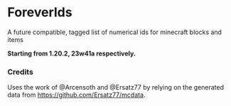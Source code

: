 # ForeverIds
A future compatible, tagged list of numerical ids for minecraft blocks and items

**Starting from 1.20.2, 23w41a respectively.**

### Credits
Uses the work of @Arcensoth and @Ersatz77 by relying on the generated data from https://github.com/Ersatz77/mcdata.